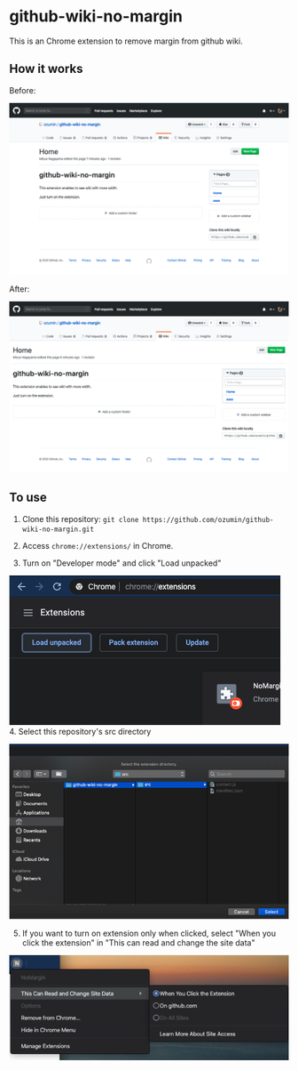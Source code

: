 # github-wiki-no-margin
This is an Chrome extension to remove margin from github wiki.

## How it works
Before:

![](https://github.com/ozumin/github-wiki-no-margin/blob/master/.images/wiki1.png)

After:

![](https://github.com/ozumin/github-wiki-no-margin/blob/master/.images/wiki2.png)

## To use
1. Clone this repository: `git clone https://github.com/ozumin/github-wiki-no-margin.git`
1. Access `chrome://extensions/` in Chrome.

2. Turn on "Developer mode" and click "Load unpacked"

![](https://github.com/ozumin/github-wiki-no-margin/blob/master/.images/extension1.png)
4. Select this repository's src directory

![](https://github.com/ozumin/github-wiki-no-margin/blob/master/.images/extension2.png)

5. If you want to turn on extension only when clicked, select "When you click the extension" in "This can read and change the site data"

![](https://github.com/ozumin/github-wiki-no-margin/blob/master/.images/extension3.png)
